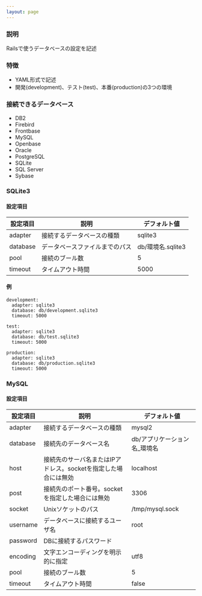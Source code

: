```yaml
---
layout: page
---
```


### 説明

Railsで使うデータベースの設定を記述

### 特徴

- YAML形式で記述
- 開発(development)、テスト(test)、本番(production)の3つの環境

### 接続できるデータベース

- DB2
- Firebird
- Frontbase
- MySQL
- Openbase
- Oracle
- PostgreSQL
- SQLite
- SQL Server
- Sybase

### SQLite3

#### 設定項目

| 設定項目 | 説明                           | デフォルト値      |
| -------- | ------------------------------ | ----------------- |
| adapter  | 接続するデータベースの種類     | sqlite3           |
| database | データベースファイルまでのパス | db/環境名.sqlite3 |
| pool     | 接続のブール数                 | 5                 |
| timeout  | タイムアウト時間               | 5000              |

#### 例

    development:
      adapter: sqlite3
      database: db/development.sqlite3
      timeout: 5000

    test:
      adapter: sqlite3
      database: db/test.sqlite3
      timeout: 5000

    production:
      adapter: sqlite3
      database: db/production.sqlite3
      timeout: 5000

### MySQL

#### 設定項目

| 設定項目 | 説明                                                           | デフォルト値                  |
| -------- | -------------------------------------------------------------- | ----------------------------- |
| adapter  | 接続するデータベースの種類                                     | mysql2                        |
| database | 接続先のデータベース名                                         | db/アプリケーション名\_環境名 |
| host     | 接続先のサーバ名またはIPアドレス。socketを指定した場合には無効 | localhost                     |
| post     | 接続先のポート番号。socketを指定した場合には無効               | 3306                          |
| socket   | Unixソケットのパス                                             | /tmp/mysql.sock               |
| username | データベースに接続するユーザ名                                 | root                          |
| password | DBに接続するパスワード                                         |                               |
| encoding | 文字エンコーディングを明示的に指定                             | utf8                          |
| pool     | 接続のブール数                                                 | 5                             |
| timeout  | タイムアウト時間                                               | false                         |
